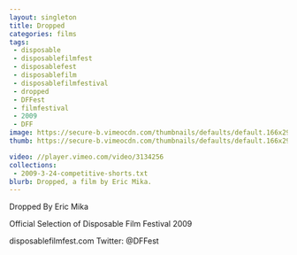 ```yaml
---
layout: singleton
title: Dropped
categories: films
tags:
 - disposable
 - disposablefilmfest
 - disposablefest
 - disposablefilm
 - disposablefilmfestival
 - dropped
 - DFFest
 - filmfestival
 - 2009
 - DFF
image: https://secure-b.vimeocdn.com/thumbnails/defaults/default.166x295.jpg
thumb: https://secure-b.vimeocdn.com/thumbnails/defaults/default.166x295.jpg

video: //player.vimeo.com/video/3134256
collections:
 - 2009-3-24-competitive-shorts.txt
blurb: Dropped, a film by Eric Mika.
---
```


Dropped
By Eric Mika

Official Selection of Disposable Film Festival 2009

disposablefilmfest.com
Twitter: @DFFest